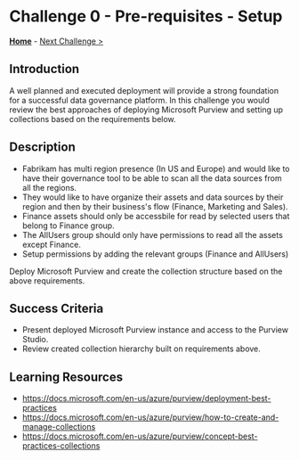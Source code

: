 # Challenge 0 - Pre-requisites - Setup

**[Home](../README.md)** - [Next Challenge >](./Challenge1.md)

## Introduction
A well planned and executed deployment will provide a strong foundation for a successful data governance platform. In this challenge you would review the best approaches of deploying Microsoft Purview and setting up collections based on the requirements below.

## Description
- Fabrikam has multi region presence (In US and Europe) and would like to have their governance tool to be able to scan all the data sources from all the regions.
- They would like to have organize their assets and data sources by their region and then by their business's flow (Finance, Marketing and Sales).
- Finance assets should only be accessbile for read by selected users that belong to Finance group.
- The AllUsers group should only have permissions to read all the assets except Finance.
- Setup permissions by adding the relevant groups (Finance and AllUsers)

Deploy Microsoft Purview and create the collection structure based on the above requirements.

## Success Criteria
- Present deployed Microsoft Purview instance and access to the Purview Studio.
- Review created collection hierarchy built on requirements above.

## Learning Resources
- https://docs.microsoft.com/en-us/azure/purview/deployment-best-practices
- https://docs.microsoft.com/en-us/azure/purview/how-to-create-and-manage-collections
- https://docs.microsoft.com/en-us/azure/purview/concept-best-practices-collections
